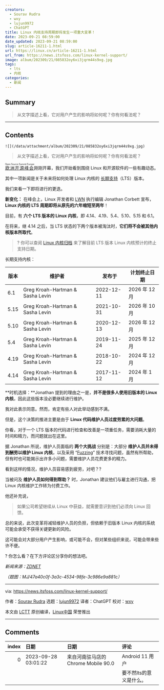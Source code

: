 ```yaml
---
creators:
  - Sourav Rudra
  - wxy
  - lujun9972
  - ChatGPT
title: Linux 内核支持周期即将发生一项重大变革！
date: 2023-09-21 08:59:00
date_updated: 2023-09-21 08:59:00
slug: article-16211-1.html
url: https://linux.cn/article-16211-1.html
url_from: https://news.itsfoss.com/linux-kernel-support/
image: album/202309/21/085832oy6xi3jqrm44s9xg.jpg
tags:
  - lts
  - 内核
categories:
  - 新闻
---
```


## Summary

> 从文字描述上看，它对用户产生的影响将如何呢？你有何看法呢？

***

<!-- more -->

## Contents

`![](/data/attachment/album/202309/21/085832oy6xi3jqrm44s9xg.jpg)`

> 
> 从文字描述上看，它对用户产生的影响将如何呢？你有何看法呢？
> 
> 
> 

<ruby> <a href="https://events.linuxfoundation.org/open-source-summit-europe/">  欧洲开源峰会 </a> <rt>  Open Source Summit Europe </rt></ruby> 刚刚开幕，我们开始看到围绕 Linux 和开源软件的一些有趣动态。

其中一项新闻是关于未来将如何处理 Linux 内核的 [长期支持](https://itsfoss.com/long-term-support-lts/)（LTS）版本。

我们来看一下即将进行的更迭。

**新变化：** 在峰会上，Linux 开发者和 [LWN](https://lwn.net/) 执行编辑 Jonathan Corbett 宣布，**Linux 内核的 LTS 周期即将从原先的六年缩短至两年**！

目前，有 **六个 LTS 版本的 Linux 内核**，即 4.14、4.19、5.4、5.10、5.15 和 6.1。

在将来，继 4.14 之后，当 LTS 状态的下两个版本被淘汰时，**它们将不会被其他内核版本所取代**。

> 
> ? 你可以查阅 [Linux 内核归档](https://kernel.org/category/releases.html) 来了解目前 LTS 版本 Linux 内核预计的终止支持日期。
> 
> 
> 

长期支持内核：

| 版本 | 维护者 | 发布于 | 计划终止日期 |
| --- | --- | --- | --- |
| 6.1 | Greg Kroah-Hartman & Sasha Levin | 2022-12-11 | 2026 年 12 月 |
| 5.15 | Greg Kroah-Hartman & Sasha Levin | 2021-10-31 | 2026 年 10 月 |
| 5.10 | Greg Kroah-Hartman & Sasha Levin | 2020-12-13 | 2026 年 12 月 |
| 5.4 | Greg Kroah-Hartman & Sasha Levin | 2019-11-24 | 2025 年 12 月 |
| 4.19 | Greg Kroah-Hartman & Sasha Levin | 2018-10-22 | 2024 年 12 月 |
| 4.14 | Greg Kroah-Hartman & Sasha Levin | 2017-11-12 | 2024 年 1 月 |

**时机选择：**Jonathan 提到的理由之一是，**并不是很多人使用旧版本的 Linux 内核**，因此这些版本没必要继续进行维护。

我对此表示同意。然而，肯定有些人对此举动感到不满。

但是，这个决策的推进主要是由于 **Linux 代码维护人员过度劳累的大问题**。

你看，对于一个 LTS 版本的代码进行检查和改善是一项重任务，需要消耗大量的时间和精力，而问题就出在这里。

据 Jonathan 所说，维护人员面临的 **两个大挑战** 分别是：大部分 **维护人员并未得到酬劳以维护 Linux 内核**，以及采用 “[Fuzzing](https://en.wikipedia.org/wiki/Fuzzing)” 技术寻找问题，虽然有所帮助，但有时也可能揭示出许多小问题，需要维护人员花费更多的精力。

看到这样的情况，维护人员容易感到疲劳，对吧？?

当被问及 **维护人员如何得到帮助？** 时，Jonathan 建议他们与雇主进行沟通，把 Linux 内核维护工作转为付费工作。

他还补充说，

> 
> 如果公司希望继续从 Linux 中获益，就需要意识到他们必须向 Linux 回馈。
> 
> 
> 

总的来说，此次变革将减轻维护人员的负担，但依赖于旧版本 Linux 内核的系统可能会承受不获得关键更新的风险。

这可能会对大部分用户产生影响，或可能不会，但对某些组织来说，可能会带来些许不便。

? 你怎么看？在下方评论区分享你的想法吧。

*新闻来源：[ZDNET](https://www.zdnet.com/article/long-term-support-for-linux-kernel-to-be-cut-as-maintainence-remains-under-strain/)*

*（题图：MJ/47a40c0f-3a3c-4534-98fe-3c986e9a881c）*

---

via: <https://news.itsfoss.com/linux-kernel-support/>

作者：[Sourav Rudra](https://news.itsfoss.com/author/sourav/) 选题：[lujun9972](https://github.com/lujun9972) 译者：ChatGPT 校对：[wxy](https://github.com/wxy)

本文由 [LCTT](https://github.com/LCTT/TranslateProject) 原创编译，[Linux中国](https://linux.cn/) 荣誉推出

***

## Comments

|   index | 日期                | 日期                                                | 评论                                                    |
|--------:|:--------------------|:----------------------------------------------------|:--------------------------------------------------------|
|       0 | 2023-09-28 03:01:22 | 来自河南驻马店的 Chrome Mobile 90.0|Android 11 用户 | 感觉应该少出lts 而不是减少lts维护时间。<br /> |
|         |                     |                                                     | 要不然lts的意义是什么。                                 |
